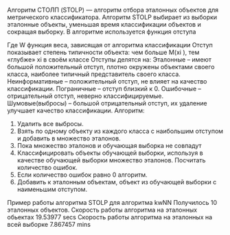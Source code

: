 Алгоритм СТОЛП (STOLP) — алгоритм отбора эталонных объектов для метрического классификатора.
Алгоритм STOLP выбирает из выборки эталонные объекты, уменьшая время классификации объектов и сокращая выборку.
В алгоритме используется функция отступа

Где W функция веса, зависящая от алгоритма классификации 
Отступ показывает степень типичности объекта: чем больше M(xi ), тем «глубже» xi в своём классе
Отступы делятся на:
Эталонные – имеют большой положительный отступ, плотно окружены объектами своего класса, наиболее типичный представитель своего класса.
Неинформативные – положительный отступ, не влияет на качество классификации.
Пограничные – отступ близкий к 0.
Ошибочные – отрицательный отступ, неверно классифицируемые.
Шумовые(выбросы) – большой отрицательный отступ, их удаление улучшает качество классификации.
Алгоритм:
1.	Удалить все выбросы.
2.	Взять по одному объекту из каждого класса с наибольшим отступом и добавить в множество эталонов.
3.	Пока множество эталонов и обучающая выборка не совпадут
4.	Классифицировать объекты обучающей выборки, используя в качестве обучающей выборки множество эталонов. Посчитать количество ошибок.
5.	Если количество ошибок равно 0 алгоритм.
6.	Добавить к эталонным объектам, объект из обучающей выборки с наименьшим отступом.


Пример работы алгоритма STOLP для алгоритма kwNN
Получилось 10 эталонных объектов.
Скорость работы алгоритма на эталонных обьектах 19.53977 secs
Скорость работы алгоритма на эталонных на всей выборке 7.867457 mins


